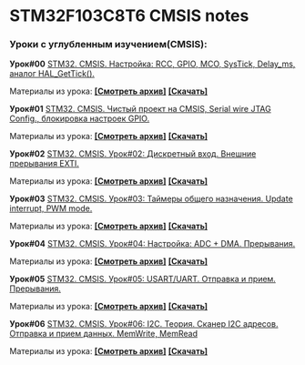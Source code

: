 # STM32F103C8T6 CMSIS notes
### **Уроки с углубленным изучением(CMSIS):**

**Урок#00** [STM32. CMSIS. Настройка: RCC, GPIO, MCO, SysTick, Delay_ms, аналог HAL_GetTick().](https://youtu.be/TJGE2dxGUDQ)

Материалы из урока: **[[Смотреть архив]](https://github.com/Solderingironspb/STM32F103C8T6_CMSIS_notes/tree/Lesson_0)**  **[[Скачать]](https://github.com/Solderingironspb/STM32F103C8T6_CMSIS_notes/archive/refs/heads/Lesson_0.zip)**  

**Урок#01** [STM32. CMSIS. Чистый проект на CMSIS, Serial wire JTAG Config., блокировка настроек GPIO.](https://youtu.be/h2sqiUPqFD8)

Материалы из урока: **[[Смотреть архив]](https://github.com/Solderingironspb/STM32F103C8T6_CMSIS_notes/tree/Lesson_1)**  **[[Скачать]](https://github.com/Solderingironspb/STM32F103C8T6_CMSIS_notes/archive/refs/heads/Lesson_1.zip)**

**Урок#02** [STM32. CMSIS. Урок#02: Дискретный вход. Внешние прерывания EXTI.](https://youtu.be/8kzIteda2Hw)

Материалы из урока: **[[Смотреть архив]](https://github.com/Solderingironspb/STM32F103C8T6_CMSIS_notes/tree/Lesson_2)**  **[[Скачать]](https://github.com/Solderingironspb/STM32F103C8T6_CMSIS_notes/archive/refs/heads/Lesson_2.zip)**

**Урок#03** [STM32. CMSIS. Урок#03: Таймеры общего назначения. Update interrupt,  PWM mode.](https://youtu.be/BkoljtyLLwo)

Материалы из урока: **[[Смотреть архив]](https://github.com/Solderingironspb/STM32F103C8T6_CMSIS_notes/tree/Lesson_3)**  **[[Скачать]](https://github.com/Solderingironspb/STM32F103C8T6_CMSIS_notes/archive/refs/heads/Lesson_3.zip)**

**Урок#04** [STM32. CMSIS. Урок#04: Настройка: ADC + DMA. Прерывания.](https://youtu.be/kpnuImwncD0)

Материалы из урока: **[[Смотреть архив]](https://github.com/Solderingironspb/STM32F103C8T6_CMSIS_notes/tree/Lesson_4)**  **[[Скачать]](https://github.com/Solderingironspb/STM32F103C8T6_CMSIS_notes/archive/refs/heads/Lesson_4.zip)**

**Урок#05** [STM32. CMSIS. Урок#05: USART/UART. Отправка и прием. Прерывания.](https://www.youtube.com/watch?v=-icZ4Zv_qB4&feature=youtu.be)

Материалы из урока: **[[Смотреть архив]](https://github.com/Solderingironspb/STM32F103C8T6_CMSIS_notes/tree/Lesson_5)**  **[[Скачать]](https://github.com/Solderingironspb/STM32F103C8T6_CMSIS_notes/archive/refs/heads/Lesson_5.zip)**

**Урок#06** [STM32. CMSIS. Урок#06: I2C. Теория. Сканер I2C адресов. Отправка и прием данных. MemWrite, MemRead](https://youtu.be/759DReAmhN4)

Материалы из урока: **[[Смотреть архив]](https://github.com/Solderingironspb/STM32F103C8T6_CMSIS_notes/tree/Lesson_6)**  **[[Скачать]](https://github.com/Solderingironspb/STM32F103C8T6_CMSIS_notes/archive/refs/heads/Lesson_6.zip)**
